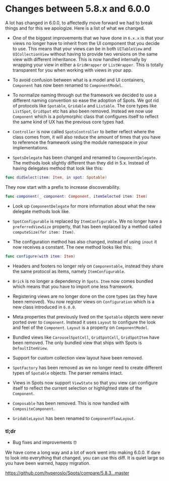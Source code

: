 # Changes between 5.8.x and 6.0.0

A lot has changed in 6.0.0, to affectedly move forward we had to break things and for this we apologize. Here is a list of what we changed.

* One of the biggest improvements that we have done in `6.x.x` is that your views no longer have to inherit from the UI component that you decide to use. This means that your views can be in both `UITableView` and `UICollectionView` without having to provide two versions on the same view with different inheritance. This is now handled internally by wrapping your view in either a `GridWrapper` or `ListWrapper`. This is totally transparent for you when working with views in your app. 

* To avoid confusion between what is a model and UI containers, `Component` has now been renamed to `ComponentModel`.

* To normalize naming through out the framework we decided to use a different naming convention so ease the adoption of Spots. We got rid of protocols like `Spotable`, `Gridable` and `Listable`. The core types like `ListSpot`, `GridSpot` etc has also been removed. Instead we now use `Component` which is a polymorphic class that configures itself to reflect the same kind of UX has the previous core types had.

* `Controller` is now called `SpotsController` to better reflect where the class comes from, it will also reduce the amount of times that you have to reference the framework using the module namespace in your implementations.

* `SpotsDelegate` has been changed and renamed to `ComponentDelegate`.
The methods look slightly different than they did in 5.x.
Instead of having delegates method that look like this:

```swift
func didSelect(item: Item, in spot: Spotable)
```

They now start with a prefix to increase discoverability.

```swift
func component(_ component: Component, itemSelected item: Item)
```

* Look up `ComponentDelegate` for more information about what the new
delegate methods look like.

* `SpotConfigurable` is replaced by `ItemConfigurable`. We no longer have a `preferredViewSize` property, that has been replaced by a method called `computeSize(for item: Item)`.

* The configuration method has also changed, instead of using `inout` it now receives a constant. The new method looks like this:

```swift
func configure(with item: Item)
```

* Headers and footers no longer rely on `Componentable`, instead they share the same protocol as items, namely `ItemConfigurable`.

* `Brick` is no longer a dependency in `Spots`. `Item` now comes bundled which means that you have to import one less framework.

* Registering views are no longer done on the core types (as they have been removed). You now register views on `Configuration` which is a new class introduced in `6.0.0`.

* Meta properties that previously lived on the `Spotable` objects were never ported over to `Component`. Instead it uses `Layout` to configure the look and feel of the `Component`. `Layout` is a property on `ComponentModel`.

* Bundled views like `CarouselSpotCell`, `GridSpotCell`, `GridSpotItem` have been removed. The only bundled view that ships with Spots is `DefaultItemView`.

* Support for custom collection view layout have been removed.

* `SpotFactory` has been removed as we no longer need to create different types of `Spotable` objects. The parser remains intact.

* Views in Spots now support `ViewState` so that you view can configure itself to reflect the current selection or highlighted state of the `Component`.

* `Composable` has been removed. This is now handled with `CompositeComponent`.

* `GridableLayout` has been renamed to `ComponentFlowLayout`.

### tl;dr

* Bug fixes and improvements 🤓

We have come a long way and a lot of work went into making 6.0.0.
If dare to look into everything that changed, you can use this diff.
It is quiet large so you have been warned, happy migration.

https://github.com/hyperoslo/Spots/compare/5.8.3...master
